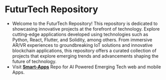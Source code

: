 # FuturTech Repository
- Welcome to the FuturTech Repository! This repository is dedicated to showcasing innovative projects at the forefront of technology. Explore cutting-edge applications developed using technologies such as Python, React, Flutter, and Solidity, among others. From immersive AR/VR experiences to groundbreaking IoT solutions and innovative blockchain applications, this repository offers a curated collection of projects that explore emerging trends and advancements shaping the future of technology.
- Visit <a href="https://github.com/kira23j/Smart-Apps"><b>Smart-Apps</b></a> Repo for AI Powered Emerging Tech web and mobile Apps.
